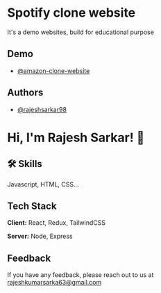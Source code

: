 
# Spotify clone website

It's a demo websites, build for educational purpose


## Demo

- [@amazon-clone-website](https://rajeshsarkar98.github.io/amazon-clone-websites/)


## Authors

- [@rajeshsarkar98](https://github.com/rajeshsarkar98)


# Hi, I'm Rajesh Sarkar! 👋


## 🛠 Skills
Javascript, HTML, CSS...


## Tech Stack

**Client:** React, Redux, TailwindCSS

**Server:** Node, Express


## Feedback

If you have any feedback, please reach out to us at rajeshkumarsarka63@gmail.com
